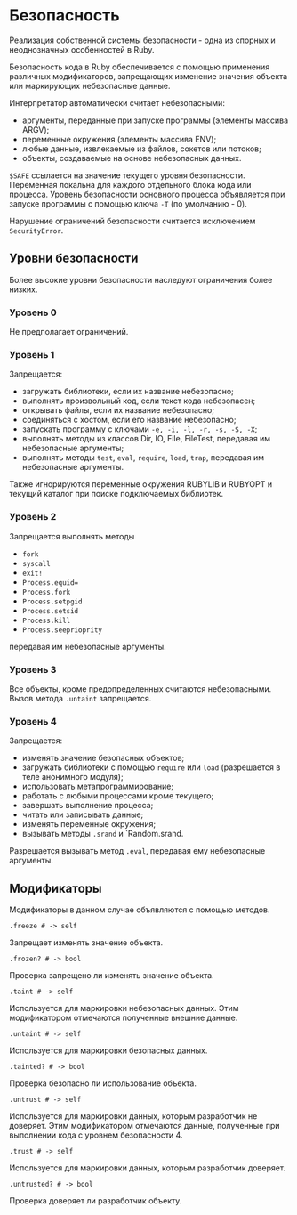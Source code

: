 # Безопасность

Реализация собственной системы безопасности - одна из спорных и неоднозначных особенностей в Ruby.

Безопасность кода в Ruby обеспечивается с помощью применения различных модификаторов, запрещающих изменение значения объекта или маркирующих небезопасные данные.

Интерпретатор автоматически считает небезопасными:

+ аргументы, переданные при запуске программы (элементы массива ARGV);
+ переменные окружения (элементы массива ENV);
+ любые данные, извлекаемые из файлов, сокетов или потоков;
+ объекты, создаваемые на основе небезопасных данных.

`$SAFE` ссылается на значение текущего уровня безопасности. Переменная локальна для каждого отдельного блока кода или процесса. Уровень безопасности основного процесса объявляется при запуске программы с помощью ключа `-T` (по умолчанию - 0).

Нарушение ограничений безопасности считается исключением `SecurityError`.

## Уровни безопасности

Более высокие уровни безопасности наследуют ограничения более низких.

### Уровень 0

Не предполагает ограничений.

### Уровень 1

Запрещается:

+ загружать библиотеки, если их название небезопасно;
+ выполнять произвольный код, если текст кода небезопасен;
+ открывать файлы, если их название небезопасно;
+ соединяться с хостом, если его название небезопасно;
+ запускать программу с ключами `-e, -i, -l, -r, -s, -S, -X`;
+ выполнять методы из классов Dir, IO, File, FileTest, передавая им небезопасные аргументы;
+ выполнять методы `test`, `eval`, `require`, `load`, `trap`, передавая им небезопасные аргументы.

Также игнорируются переменные окружения RUBYLIB и RUBYOPT и текущий каталог при поиске подключаемых библиотек.

### Уровень 2

Запрещается выполнять методы

+ `fork`
+ `syscall`
+ `exit!`
+ `Process.equid=`
+ `Process.fork`
+ `Process.setpgid`
+ `Process.setsid`
+ `Process.kill`
+ `Process.seeprioprity`

передавая им небезопасные аргументы.

### Уровень 3

Все объекты, кроме предопределенных считаются небезопасными. Вызов метода `.untaint` запрещается.

### Уровень 4

Запрещается:

+ изменять значение безопасных объектов;
+ загружать библиотеки с помощью `require` или `load` (разрешается в теле анонимного модуля);
+ использовать метапрограммирование;
+ работать с любыми процессами кроме текущего;
+ завершать выполнение процесса;
+ читать или записывать данные;
+ изменять переменные окружения;
+ вызывать методы `.srand` и `Random.srand.

Разрешается вызывать метод `.eval`, передавая ему небезопасные аргументы.

## Модификаторы

Модификаторы в данном случае объявляются с помощью методов.

`.freeze # -> self`

Запрещает изменять значение объекта.

`.frozen? # -> bool`

Проверка запрещено ли изменять значение объекта.

`.taint # -> self`

Используется для маркировки небезопасных данных. Этим модификатором отмечаются полученные внешние данные.

`.untaint # -> self`

Используется для маркировки безопасных данных.

`.tainted? # -> bool`

Проверка безопасно ли использование объекта.

`.untrust # -> self`

Используется для маркировки данных, которым разработчик не доверяет. Этим модификатором отмечаются данные, полученные при выполнении кода с уровнем безопасности 4.

`.trust # -> self`

Используется для маркировки данных, которым разработчик доверяет.

`.untrusted? # -> bool`

Проверка доверяет ли разработчик объекту.